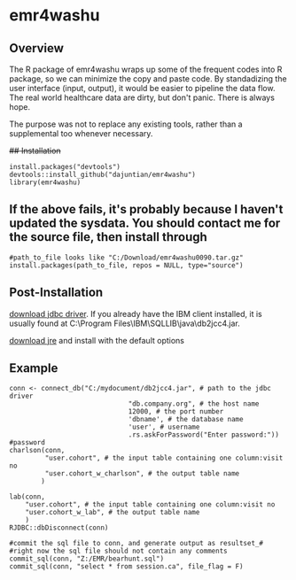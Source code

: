 # emr4washu

## Overview
The R package of emr4washu wraps up some of the frequent codes into R package, so we can minimize the copy and paste code. By standadizing the user interface (input, output), it would be easier to pipeline the data flow. The real world healthcare data are dirty, but don't panic. There is always hope. 

The purpose was not to replace any existing tools, rather than a supplemental too whenever necessary.

~~## Installation~~
```{r, eval = FALSE}
install.packages("devtools")
devtools::install_github("dajuntian/emr4washu")
library(emr4washu)
```
## If the above  fails, it's probably because I haven't updated the sysdata. You should contact me for the source file, then install through
```{r, eval = FALSE}
#path_to_file looks like "C:/Download/emr4washu0090.tar.gz"
install.packages(path_to_file, repos = NULL, type="source") 
```


## Post-Installation
[download jdbc driver](http://www-01.ibm.com/support/docview.wss?uid=swg21363866). If you already have the IBM client installed, it is usually found at C:\Program Files\IBM\SQLLIB\java\db2jcc4.jar.

[download jre](http://www.oracle.com/technetwork/java/javase/downloads/jre8-downloads-2133155.html) and install with the default options
## Example
```{r, eval = FALSE}
conn <- connect_db("C:/mydocument/db2jcc4.jar", # path to the jdbc driver
                              "db.company.org", # the host name
                              12000, # the port number
                              'dbname', # the database name  
                              'user', # username
                              .rs.askForPassword("Enter password:")) #password
charlson(conn, 
         "user.cohort", # the input table containing one column:visit no
         "user.cohort_w_charlson", # the output table name
        ) 
        
lab(conn, 
    "user.cohort", # the input table containing one column:visit no
    "user.cohort_w_lab", # the output table name
    )
RJDBC::dbDisconnect(conn)

#commit the sql file to conn, and generate output as resultset_#
#right now the sql file should not contain any comments
commit_sql(conn, "Z:/EMR/bearhunt.sql") 
commit_sql(conn, "select * from session.ca", file_flag = F)
```

